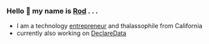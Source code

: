 ### Hello 👋 my name is [Rod](https://rod.ebrahimi.org/about-rod-ebrahimi) . . .
- I am a technology [entrepreneur](https://rod.ebrahimi.org) and thalassophile from California
- currently also working on [DeclareData](https://github.com/declaredata)
